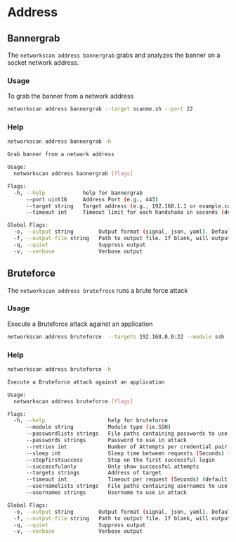 # Address

## Bannergrab

The `networkscan address bannergrab` grabs and analyzes the banner on a socket network address.

### Usage

To grab the banner from a network address

```bash
networkscan address bannergrab --target scanme.sh --port 22
```

### Help

```bash
networkscan address bannergrab -h

Grab banner from a network address

Usage:
  networkscan address bannergrab [flags]

Flags:
  -h, --help            help for bannergrab
      --port uint16     Address Port (e.g., 443)
      --target string   Target address (e.g., 192.168.1.1 or example.com)
      --timeout int     Timeout limit for each handshake in seconds (default 5)

Global Flags:
  -o, --output string        Output format (signal, json, yaml). Default value is signal (default "signal")
  -f, --output-file string   Path to output file. If blank, will output to STDOUT
  -q, --quiet                Suppress output
  -v, --verbose              Verbose output
```

## Bruteforce

The `networkscan address brutefroce` runs a brute force attack

### Usage

Execute a Bruteforce attack against an application

```bash
networkscan address bruteforce  --targets 192.168.0.0:22 --module ssh
```

### Help


```bash
networkscan address bruteforce -h

Execute a Bruteforce attack against an application

Usage:
  networkscan address bruteforce [flags]

Flags:
  -h, --help                    help for bruteforce
      --module string           Module type (ie.SSH)
      --passwordlists strings   File paths containing passwords to use in attack
      --passwords strings       Password to use in attack
      --retries int             Number of Attempts per credential pair (default 2)
      --sleep int               Sleep time between requests (Seconds) (default 3)
      --stopfirstsuccess        Stop on the first successful login
      --successfulonly          Only show successful attempts
      --targets strings         Address of target
      --timeout int             Timeout per request (Seconds) (default 3)
      --usernamelists strings   File paths containing usernames to use in attack
      --usernames strings       Username to use in attack

Global Flags:
  -o, --output string        Output format (signal, json, yaml). Default value is signal (default "signal")
  -f, --output-file string   Path to output file. If blank, will output to STDOUT
  -q, --quiet                Suppress output
  -v, --verbose              Verbose output
```
